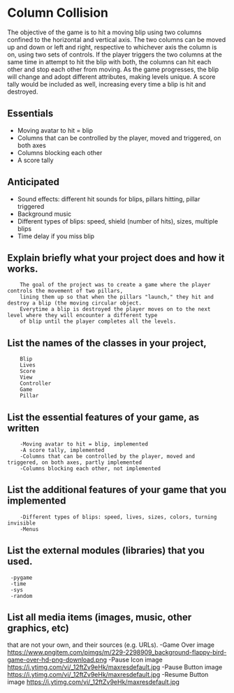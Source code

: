 # Column Collision 
 
The objective of the game is to hit a moving blip using two columns confined to the horizontal and vertical axis. The two columns can be moved up and down or left and right, respective to whichever axis the column is on, using two sets of controls. If the player triggers the two columns at the same time in attempt to hit the blip with both, the columns can hit each other and stop each other from moving. As the game progresses, the blip will change and adopt different attributes, making levels unique. A score tally would be included as well, increasing every time a blip is hit and destroyed.  
 
## Essentials 
- Moving avatar to hit = blip 
- Columns that can be controlled by the player, moved and triggered, on both axes 
- Columns blocking each other 
- A score tally  

## Anticipated 
- Sound effects: different hit sounds for blips, pillars hitting, pillar triggered 
- Background music 
- Different types of blips: speed, shield (number of hits), sizes, multiple blips 
- Time delay if you miss blip

## Explain briefly what your project does and how it works.
        The goal of the project was to create a game where the player controls the movement of two pillars,
        lining them up so that when the pillars "launch," they hit and destroy a blip (the moving circular object.
        Everytime a blip is destroyed the player moves on to the next level where they will encounter a different type
        of blip until the player completes all the levels.

## List the names of the classes in your project,
        Blip
        Lives
        Score
        View
        Controller
        Game
        Pillar

## List the essential features of your game, as written
        -Moving avatar to hit = blip, implemented
        -A score tally, implemented
        -Columns that can be controlled by the player, moved and triggered, on both axes, partly implemented
        -Columns blocking each other, not implemented

## List the additional features of your game that you implemented
        -Different types of blips: speed, lives, sizes, colors, turning invisible
        -Menus

## List the external modules (libraries) that you used.
     -pygame
     -time
     -sys
     -random

## List all media items (images, music, other graphics, etc)
   that are not your own, and their sources (e.g. URLs).
        -Game Over image
            https://www.pngitem.com/pimgs/m/229-2298909_background-flappy-bird-game-over-hd-png-download.png
        -Pause Icon image
            https://i.ytimg.com/vi/_12ftZv9eHk/maxresdefault.jpg
        -Pause Button image
            https://i.ytimg.com/vi/_12ftZv9eHk/maxresdefault.jpg
        -Resume Button image
            https://i.ytimg.com/vi/_12ftZv9eHk/maxresdefault.jpg

